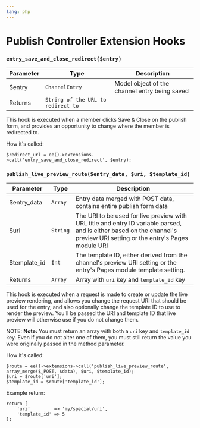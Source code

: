 ```yaml
---
lang: php
---
```


<!--
    This source file is part of the open source project
    ExpressionEngine User Guide (https://github.com/ExpressionEngine/ExpressionEngine-User-Guide)

    @link      https://expressionengine.com/
    @copyright Copyright (c) 2003-2020, Packet Tide, LLC (https://packettide.com)
    @license   https://expressionengine.com/license Licensed under Apache License, Version 2.0
-->

# Publish Controller Extension Hooks

### `entry_save_and_close_redirect($entry)`

| Parameter | Type                               | Description                                   |
| --------- | ---------------------------------- | --------------------------------------------- |
| \$entry   | `ChannelEntry`                     | Model object of the channel entry being saved |
| Returns   | `String of the URL to redirect to` |                                               |

This hook is executed when a member clicks Save & Close on the publish form, and provides an opportunity to change where the member is redirected to.

How it's called:

    $redirect_url = ee()->extensions->call('entry_save_and_close_redirect', $entry);

### `publish_live_preview_route($entry_data, $uri, $template_id)`

| Parameter     | Type     | Description                                                                                                                                                               |
| ------------- | -------- | ------------------------------------------------------------------------------------------------------------------------------------------------------------------------- |
| \$entry_data  | `Array`  | Entry data merged with POST data, contains entire publish form data                                                                                                       |
| \$uri         | `String` | The URI to be used for live preview with URL title and entry ID variable parsed, and is either based on the channel's preview URI setting or the entry's Pages module URI |
| \$template_id | `Int`    | The template ID, either derived from the channel's preview URI setting or the entry's Pages module template setting.                                                      |
| Returns       | `Array`  | Array with `uri` key and `template_id` key                                                                                                                                |

This hook is executed when a request is made to create or update the live preview rendering, and allows you change the request URI that should be used for the entry, and also optionally change the template ID to use to render the preview. You'll be passed the URI and template ID that live preview will otherwise use if you do not change them.

NOTE: **Note:** You must return an array with both a `uri` key and `template_id` key. Even if you do not alter one of them, you must still return the value you were originally passed in the method parameter.

How it's called:

    $route = ee()->extensions->call('publish_live_preview_route', array_merge($_POST, $data), $uri, $template_id);
    $uri = $route['uri'];
    $template_id = $route['template_id'];

Example return:

    return [
        'uri'         => 'my/special/uri',
        'template_id' => 5
    ];
